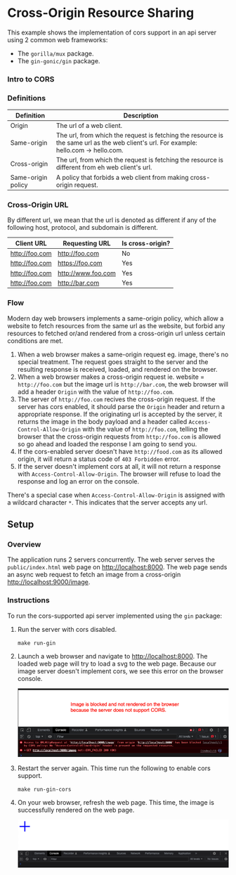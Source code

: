 # Cross-Origin Resource Sharing

This example shows the implementation of cors support in an api server using 2 common web frameworks:

* The `gorilla/mux` package.
* The `gin-gonic/gin` package.

### Intro to CORS

### Definitions

| Definition         | Description                                                                                                                            |
|--------------------|----------------------------------------------------------------------------------------------------------------------------------------|
| Origin             | The url of a web client.                                                                                                               |
| Same-origin        | The url, from which the request is fetching the resource is the same url as the web client's url. For example: hello.com -> hello.com. |
| Cross-origin       | The url, from which the request is fetching the resource is different from eh web client's url.                                        |
| Same-origin policy | A policy that forbids a web client from making cross-origin request.                                                                   |

### Cross-Origin URL

By different url, we mean that the url is denoted as different if any of the following host, protocol, and subdomain is different.

| Client URL     | Requesting URL     | Is cross-origin? |
|----------------|--------------------|------------------|
| http://foo.com | http://foo.com     | No               |
| http://foo.com | https://foo.com    | Yes              |
| http://foo.com | http://www.foo.com | Yes              |
| http://foo.com | http://bar.com     | Yes              |

### Flow

Modern day web browsers implements a same-origin policy, which allow a website to fetch resources from the same url as the website, but forbid any resources to fetched or/and rendered from a cross-origin url unless certain conditions are met.

1. When a web browser makes a same-origin request eg. image, there's no special treatment. The request goes straight to the server and the resulting response is received, loaded, and rendered on the browser.
1. When a web browser makes a cross-origin request ie. website = `http://foo.com` but the image url is `http://bar.com`, the web browser will add a header `Origin` with the value of `http://foo.com`.
1. The server of `http://foo.com` recives the cross-origin request. If the server has cors enabled, it should parse the `Origin` header and return a appropriate response. If the originating url is accepted by the server, it returns the image in the body payload and a header called `Access-Control-Allow-Origin` with the value of `http://foo.com`, telling the browser that the cross-origin requests from `http://foo.com` is allowed so go ahead and loaded the response I am going to send you.
1. If the cors-enabled server doesn't have `http://food.com` as its allowed origin, it will return a status code of `403 Forbidden` error.
1. If the server doesn't implement cors at all, it will not return a response with `Access-Control-Allow-Origin`. The browser will refuse to load the response and log an error on the console.

There's a special case when `Access-Control-Allow-Origin` is assigned with a wildcard character `*`. This indicates that the server accepts any url.

## Setup

### Overview

The application runs 2 servers concurrently. The web server serves the `public/index.html` web page on <http://localhost:8000>. The web page sends an async web request to fetch an image from a cross-origin <http://localhost:9000/image>.

### Instructions

To run the cors-supported api server implemented using the `gin` package:

1. Run the server with cors disabled.

   ```shell
   make run-gin
   ```

1. Launch a web browser and navigate to <http://localhost:8000>. The loaded web page will try to load a svg to the web page. Because our image server doesn't implement cors, we see this error on the browser console.

   ![browser-block-cors.png](browser-block-cors.png)

1. Restart the server again. This time run the following to enable cors support.

   ```shell
   make run-gin-cors
   ```
1. On your web browser, refresh the web page. This time, the image is successfully rendered on the web page.

   ![browser-render-cors.png](browser-render-cors.png)
